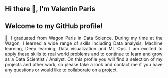 ## Hi there 👋, I'm Valentin Paris

## Welcome to my GitHub profile!

<p style='text-align: justify;'> 🔭 I graduated from Wagon Paris in Data Science. During my time at the Wagon, I learned a wide range of skills including Data analysis, Machine learning, Deep learning, Data visualization and ML Ops. I am excited to apply these skills to real world problems and to continue to learn and grow as a Data Scientist / Analyst. On this profile you will find a selection of my projects and other work, so please take a look and contact me if you have any questions or would like to collaborate on a project.</p>
